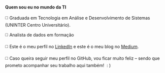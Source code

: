 **Quem sou eu no mundo da TI**  
&nbsp;   
:white_medium_square:  Graduada em Tecnologia em Análise e Desenvolvimento de Sistemas (UNINTER Centro Universitário).

:white_medium_square:  Analista de dados em formação

:white_medium_square: Este é o meu perfil no [LinkedIn](https://www.linkedin.com/in/michelelozada/) e este é o meu blog no [Medium](https://medium.com/@michelelozada).

:white_medium_square: Caso queira seguir meu perfil no GitHub, vou ficar muito feliz – sendo que prometo acompanhar seu trabalho aqui também!&nbsp; : )
